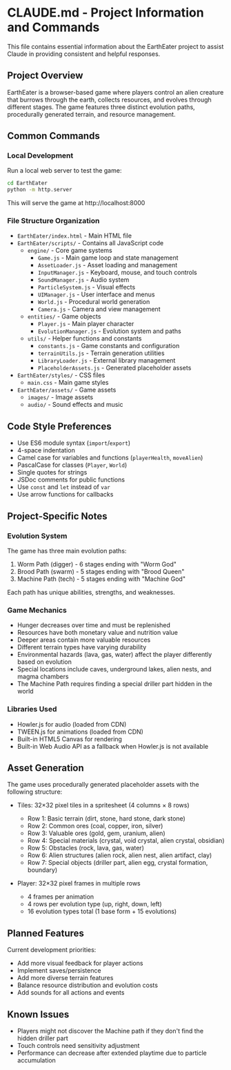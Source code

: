 # CLAUDE.md - Project Information and Commands

This file contains essential information about the EarthEater project to assist Claude in providing consistent and helpful responses.

## Project Overview

EarthEater is a browser-based game where players control an alien creature that burrows through the earth, collects resources, and evolves through different stages. The game features three distinct evolution paths, procedurally generated terrain, and resource management.

## Common Commands

### Local Development

Run a local web server to test the game:
```bash
cd EarthEater
python -m http.server
```

This will serve the game at http://localhost:8000

### File Structure Organization

- `EarthEater/index.html` - Main HTML file
- `EarthEater/scripts/` - Contains all JavaScript code
  - `engine/` - Core game systems
    - `Game.js` - Main game loop and state management
    - `AssetLoader.js` - Asset loading and management
    - `InputManager.js` - Keyboard, mouse, and touch controls
    - `SoundManager.js` - Audio system
    - `ParticleSystem.js` - Visual effects
    - `UIManager.js` - User interface and menus
    - `World.js` - Procedural world generation
    - `Camera.js` - Camera and view management
  - `entities/` - Game objects
    - `Player.js` - Main player character
    - `EvolutionManager.js` - Evolution system and paths
  - `utils/` - Helper functions and constants
    - `constants.js` - Game constants and configuration
    - `terrainUtils.js` - Terrain generation utilities
    - `LibraryLoader.js` - External library management
    - `PlaceholderAssets.js` - Generated placeholder assets
- `EarthEater/styles/` - CSS files
  - `main.css` - Main game styles
- `EarthEater/assets/` - Game assets
  - `images/` - Image assets
  - `audio/` - Sound effects and music

## Code Style Preferences

- Use ES6 module syntax (`import`/`export`)
- 4-space indentation
- Camel case for variables and functions (`playerHealth`, `moveAlien`)
- PascalCase for classes (`Player`, `World`)
- Single quotes for strings
- JSDoc comments for public functions
- Use `const` and `let` instead of `var`
- Use arrow functions for callbacks

## Project-Specific Notes

### Evolution System

The game has three main evolution paths:
1. Worm Path (digger) - 6 stages ending with "Worm God"
2. Brood Path (swarm) - 5 stages ending with "Brood Queen"
3. Machine Path (tech) - 5 stages ending with "Machine God"

Each path has unique abilities, strengths, and weaknesses.

### Game Mechanics

- Hunger decreases over time and must be replenished
- Resources have both monetary value and nutrition value
- Deeper areas contain more valuable resources
- Different terrain types have varying durability
- Environmental hazards (lava, gas, water) affect the player differently based on evolution
- Special locations include caves, underground lakes, alien nests, and magma chambers
- The Machine Path requires finding a special driller part hidden in the world

### Libraries Used

- Howler.js for audio (loaded from CDN)
- TWEEN.js for animations (loaded from CDN)
- Built-in HTML5 Canvas for rendering
- Built-in Web Audio API as a fallback when Howler.js is not available

## Asset Generation

The game uses procedurally generated placeholder assets with the following structure:

- Tiles: 32×32 pixel tiles in a spritesheet (4 columns × 8 rows)
  - Row 1: Basic terrain (dirt, stone, hard stone, dark stone)
  - Row 2: Common ores (coal, copper, iron, silver)
  - Row 3: Valuable ores (gold, gem, uranium, alien)
  - Row 4: Special materials (crystal, void crystal, alien crystal, obsidian)
  - Row 5: Obstacles (rock, lava, gas, water)
  - Row 6: Alien structures (alien rock, alien nest, alien artifact, clay)
  - Row 7: Special objects (driller part, alien egg, crystal formation, boundary)

- Player: 32×32 pixel frames in multiple rows
  - 4 frames per animation
  - 4 rows per evolution type (up, right, down, left)
  - 16 evolution types total (1 base form + 15 evolutions)

## Planned Features

Current development priorities:
- Add more visual feedback for player actions
- Implement saves/persistence
- Add more diverse terrain features
- Balance resource distribution and evolution costs
- Add sounds for all actions and events

## Known Issues

- Players might not discover the Machine path if they don't find the hidden driller part
- Touch controls need sensitivity adjustment
- Performance can decrease after extended playtime due to particle accumulation